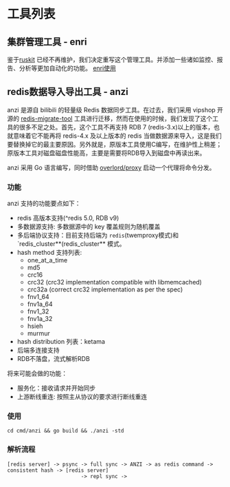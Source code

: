 # 工具列表

## 集群管理工具 - enri

鉴于[ruskit](https://github.com/eleme/ruskit) 已经不再维护，我们决定重写这个管理工具。并添加一些诸如监控、报告、分析等更加自动化的功能。
[enri使用](enri.md)

## redis数据导入导出工具 - anzi

anzi 是源自 bilibili 的轻量级 Redis 数据同步工具。在过去，我们采用 vipshop 开源的 [redis-migrate-tool](https://github.com/vipshop/redis-migrate-tool) 工具进行迁移，然而在使用的时候，我们发现了这个工具的很多不足之处。首先，这个工具不再支持 RDB 7 (redis-3.x)以上的版本，也就意味着它不能再将 redis-4.x 及以上版本的 redis 当做数据源来导入，这是我们要替换掉它的最主要原因。另外就是，原版本工具使用C编写，在维护性上稍差；原版本工具对磁盘磁盘性能高，主要是需要将RDB导入到磁盘中再读出来。

anzi 采用 Go 语言编写，同时借助 [overlord/proxy](https://github.com/bilibili/overlord/blob/master/doc/wiki-cn/proxy.md) 启动一个代理将命令分发。

### 功能

anzi 支持的功能要点如下：

* redis 高版本支持(^redis 5.0, RDB v9)
* 多数据源支持: 多数据源中的 key 覆盖规则为随机覆盖
* 多后端协议支持：目前支持后端为 `redis`(twemproxy模式)和 `redis_cluster**(redis_cluster** 模式。
* hash method 支持列表:
  * one_at_a_time
  * md5
  * crc16
  * crc32 (crc32 implementation compatible with libmemcached)
  * crc32a (correct crc32 implementation as per the spec)
  * fnv1_64
  * fnv1a_64
  * fnv1_32
  * fnv1a_32
  * hsieh
  * murmur
* hash distribution 列表：ketama
* 后端多连接支持
* RDB不落盘，流式解析RDB

将来可能会做的功能：

* 服务化：接收请求并开始同步
* 上游断线重连: 按照主从协议的要求进行断线重连

### 使用

```
cd cmd/anzi && go build && ./anzi -std
```

### 解析流程

```
[redis server] -> psync -> full sync -> ANZI -> as redis command -> consistent hash -> [redis server]
                        -> repl sync ->
```
